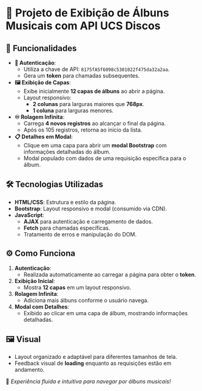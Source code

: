 # 🎵 Projeto de Exibição de Álbuns Musicais com API UCS Discos

## 🌟 Funcionalidades
- **🔑 Autenticação**:
  - Utiliza a chave de API: `8175fA5f6098c5301022f475da32a2aa`.
  - Gera um **token** para chamadas subsequentes.
- **🖼️ Exibição de Capas**:
  - Exibe inicialmente **12 capas de álbuns** ao abrir a página.
  - Layout responsivo:
    - **2 colunas** para larguras maiores que **768px**.
    - **1 coluna** para larguras menores.
- **♾️ Rolagem Infinita**:
  - Carrega **4 novos registros** ao alcançar o final da página.
  - Após os 105 registros, retorna ao início da lista.
- **📋 Detalhes em Modal**:
  - Clique em uma capa para abrir um **modal Bootstrap** com informações detalhadas do álbum.
  - Modal populado com dados de uma requisição específica para o álbum.

## 🛠️ Tecnologias Utilizadas
- **HTML/CSS**: Estrutura e estilo da página.
- **Bootstrap**: Layout responsivo e modal (consumido via CDN).
- **JavaScript**:
  - **AJAX** para autenticação e carregamento de dados.
  - **Fetch** para chamadas específicas.
  - Tratamento de erros e manipulação do DOM.

## ⚙️ Como Funciona
1. **Autenticação**:
   - Realizada automaticamente ao carregar a página para obter o **token**.
2. **Exibição Inicial**:
   - Mostra **12 capas** em um layout responsivo.
3. **Rolagem Infinita**:
   - Adiciona mais álbuns conforme o usuário navega.
4. **Modal com Detalhes**:
   - Exibido ao clicar em uma capa de álbum, mostrando informações detalhadas.

## 🖼️ Visual
- Layout organizado e adaptável para diferentes tamanhos de tela.
- Feedback visual de **loading** enquanto as requisições estão em andamento.

🎯 *Experiência fluida e intuitiva para navegar por álbuns musicais!*
